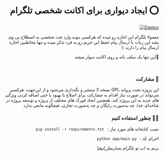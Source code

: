 <h1 style="text-align: right;direction: rtl;" dir="rtl">⭕️ ایجاد دیواری برای اکانت شخصی تلگرام</h1>
<div align="right">
<a href="https://heroku.com/deploy">
  <img src="https://www.herokucdn.com/deploy/button.svg" alt="Deploy">
</a>
  </div>
<p style="text-align: right;direction: rtl;" dir="rtl">معمولا تلگرام این اجازه رو میده که هرکسی بتونه وارد چت شخصی به اصطلاح پی وی بشه این ربات با ارسال پیام حفظ این حریم رو
   به فرد تذکر میده و تنها مخاطبین اجازه ارسال پیام را دارند :)</p>
   
 <p style="text-align: right;direction: rtl;" dir="rtl" >🔮این تنها یک سلف باته و روی اکانت سوار میشه</p> 
<br>

<h3 dir="rtl" style="text-align: right;direction: rtl;">🤝 مشارکت</h3>
<p dir="rtl" style="text-align: right;direction: rtl;">این پروژه تحت پروانه GPL نسخه 3 منتشر و نگه‌داری می‌شود و از این‌جهت، هرکسی می‌تواند در صورت نیاز اقدام به مشارکت برای اصلاح یا بهبود یا حتی اضافه کردن ویژگی های جدید به این پروژه کند، همچنین ایجاد فورک های مختلف از پروژه و توسعه پروژه در شاخه‌ای جدا، چه به‌صورت رایگان و چه به‌صورت تجاری، هیچگونه مانعی ندارد</p>

<h3 dir="rtl" style="text-align: right;direction: rtl;">🧟‍♂️ چطور استفاده کنیم</h3>
<p dir="rtl" style="text-align: right;direction: rtl;">نصب کتابخانه های مورد نیاز : <code> pip install -r requirements.txt </code></p>
<p dir="rtl" style="text-align: right;direction: rtl;"> اجرای کد : <code> python app/main.py </code></p> 
 <p style="text-align: right;direction: rtl;" dir="rtl" >بریم یه اپ تو تلگرام بسازیم<a href="https://github.com/Mehranalam/Secure-telegrambot/wiki/%DA%86%DA%AF%D9%88%D9%86%D9%87-%D8%A7%D8%B2-%D8%A7%DB%8C%D9%86-%D9%BE%D8%B1%D9%88%DA%98%D9%87-%D8%A7%D8%B3%D8%AA%D9%81%D8%A7%D8%AF%D9%87-%DA%A9%D8%A7%D9%81%DB%8C-%D8%B1%D8%A7-%D8%A8%D8%A8%D8%B1%DB%8C%D9%85%D8%9F">از اینجا </a></p>
